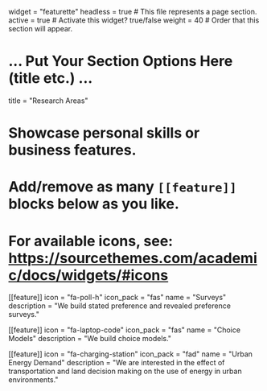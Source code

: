 widget = "featurette"
headless = true  # This file represents a page section.
active = true  # Activate this widget? true/false
weight = 40  # Order that this section will appear.

# ... Put Your Section Options Here (title etc.) ...
title = "Research Areas"
# Showcase personal skills or business features.
# Add/remove as many `[[feature]]` blocks below as you like.
# For available icons, see: https://sourcethemes.com/academic/docs/widgets/#icons
[[feature]]
  icon = "fa-poll-h"
  icon_pack = "fas"
  name = "Surveys"
  description = "We build stated preference and revealed preference surveys."
  
[[feature]]
  icon = "fa-laptop-code"
  icon_pack = "fas"
  name = "Choice Models"
  description = "We build choice models."  
  
[[feature]]
  icon = "fa-charging-station"
  icon_pack = "fad"
  name = "Urban Energy Demand"
  description = "We are interested in the effect of transportation and land decision making on the use of energy in urban environments."